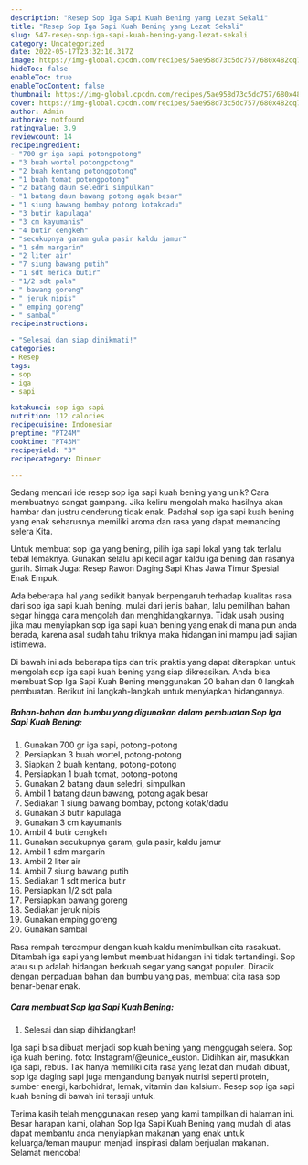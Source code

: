 ```yaml
---
description: "Resep Sop Iga Sapi Kuah Bening yang Lezat Sekali"
title: "Resep Sop Iga Sapi Kuah Bening yang Lezat Sekali"
slug: 547-resep-sop-iga-sapi-kuah-bening-yang-lezat-sekali
category: Uncategorized
date: 2022-05-17T23:32:10.317Z
image: https://img-global.cpcdn.com/recipes/5ae958d73c5dc757/680x482cq70/sop-iga-sapi-kuah-bening-foto-resep-utama.jpg
hideToc: false
enableToc: true
enableTocContent: false
thumbnail: https://img-global.cpcdn.com/recipes/5ae958d73c5dc757/680x482cq70/sop-iga-sapi-kuah-bening-foto-resep-utama.jpg
cover: https://img-global.cpcdn.com/recipes/5ae958d73c5dc757/680x482cq70/sop-iga-sapi-kuah-bening-foto-resep-utama.jpg
author: Admin
authorAv: notfound
ratingvalue: 3.9
reviewcount: 14
recipeingredient:
- "700 gr iga sapi potongpotong"
- "3 buah wortel potongpotong"
- "2 buah kentang potongpotong"
- "1 buah tomat potongpotong"
- "2 batang daun seledri simpulkan"
- "1 batang daun bawang potong agak besar"
- "1 siung bawang bombay potong kotakdadu"
- "3 butir kapulaga"
- "3 cm kayumanis"
- "4 butir cengkeh"
- "secukupnya garam gula pasir kaldu jamur"
- "1 sdm margarin"
- "2 liter air"
- "7 siung bawang putih"
- "1 sdt merica butir"
- "1/2 sdt pala"
- " bawang goreng"
- " jeruk nipis"
- " emping goreng"
- " sambal"
recipeinstructions:

- "Selesai dan siap dinikmati!"
categories:
- Resep
tags:
- sop
- iga
- sapi

katakunci: sop iga sapi 
nutrition: 112 calories
recipecuisine: Indonesian
preptime: "PT24M"
cooktime: "PT43M"
recipeyield: "3"
recipecategory: Dinner

---
```





Sedang mencari ide resep sop iga sapi kuah bening yang unik? Cara membuatnya sangat gampang. Jika keliru mengolah maka hasilnya akan hambar dan justru cenderung tidak enak. Padahal sop iga sapi kuah bening yang enak seharusnya memiliki aroma dan rasa yang dapat memancing selera Kita.





Untuk membuat sop iga yang bening, pilih iga sapi lokal yang tak terlalu tebal lemaknya. Gunakan selalu api kecil agar kaldu iga bening dan rasanya gurih. Simak Juga: Resep Rawon Daging Sapi Khas Jawa Timur Spesial Enak Empuk.

Ada beberapa hal yang sedikit banyak berpengaruh terhadap kualitas rasa dari sop iga sapi kuah bening, mulai dari jenis bahan, lalu pemilihan bahan segar hingga cara mengolah dan menghidangkannya. Tidak usah pusing jika mau menyiapkan sop iga sapi kuah bening yang enak di mana pun anda berada, karena asal sudah tahu triknya maka hidangan ini mampu jadi sajian istimewa.






Di bawah ini ada beberapa tips dan trik praktis yang dapat diterapkan untuk mengolah sop iga sapi kuah bening yang siap dikreasikan. Anda bisa membuat Sop Iga Sapi Kuah Bening menggunakan 20 bahan dan 0 langkah pembuatan. Berikut ini langkah-langkah untuk menyiapkan hidangannya.

<!--inarticleads1-->

##### Bahan-bahan dan bumbu yang digunakan dalam pembuatan Sop Iga Sapi Kuah Bening:

1. Gunakan 700 gr iga sapi, potong-potong
1. Persiapkan 3 buah wortel, potong-potong
1. Siapkan 2 buah kentang, potong-potong
1. Persiapkan 1 buah tomat, potong-potong
1. Gunakan 2 batang daun seledri, simpulkan
1. Ambil 1 batang daun bawang, potong agak besar
1. Sediakan 1 siung bawang bombay, potong kotak/dadu
1. Gunakan 3 butir kapulaga
1. Gunakan 3 cm kayumanis
1. Ambil 4 butir cengkeh
1. Gunakan secukupnya garam, gula pasir, kaldu jamur
1. Ambil 1 sdm margarin
1. Ambil 2 liter air
1. Ambil 7 siung bawang putih
1. Sediakan 1 sdt merica butir
1. Persiapkan 1/2 sdt pala
1. Persiapkan  bawang goreng
1. Sediakan  jeruk nipis
1. Gunakan  emping goreng
1. Gunakan  sambal


Rasa rempah tercampur dengan kuah kaldu menimbulkan cita rasakuat. Ditambah iga sapi yang lembut membuat hidangan ini tidak tertandingi. Sop atau sup adalah hidangan berkuah segar yang sangat populer. Diracik dengan perpaduan bahan dan bumbu yang pas, membuat cita rasa sop benar-benar enak. 

<!--inarticleads2-->

##### Cara membuat Sop Iga Sapi Kuah Bening:


1. Selesai dan siap dihidangkan!

Iga sapi bisa dibuat menjadi sop kuah bening yang menggugah selera. Sop iga kuah bening. foto: Instagram/@eunice_euston. Didihkan air, masukkan iga sapi, rebus. Tak hanya memiliki cita rasa yang lezat dan mudah dibuat, sop iga daging sapi juga mengandung banyak nutrisi seperti protein, sumber energi, karbohidrat, lemak, vitamin dan kalsium. Resep sop iga sapi kuah bening di bawah ini tersaji untuk. 

Terima kasih telah menggunakan resep yang kami tampilkan di halaman ini. Besar harapan kami, olahan Sop Iga Sapi Kuah Bening yang mudah di atas dapat membantu anda menyiapkan makanan yang enak untuk keluarga/teman maupun menjadi inspirasi dalam berjualan makanan. Selamat mencoba!
